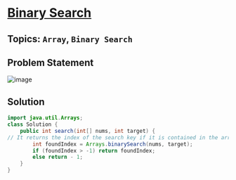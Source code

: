 # [Binary Search](https://leetcode.com/problems/binary-search/description/)
## Topics: `Array`, `Binary Search`
## Problem Statement
![image](https://github.com/SiddhantKumarMaurya/LeetCode_Questions/assets/107787014/b730279f-0235-48a6-b707-90d47a63126a)
## Solution
```java
import java.util.Arrays;
class Solution {
    public int search(int[] nums, int target) {
// It returns the index of the search key if it is contained in the array; otherwise, it returns (-(insertion point) - 1). The insertion point is the index at which the key would be inserted into the array to maintain sorted order.
        int foundIndex = Arrays.binarySearch(nums, target);
        if (foundIndex > -1) return foundIndex;
        else return - 1;
    }
}
```
